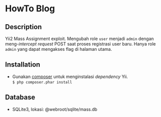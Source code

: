 # HowTo Blog
## Description
Yii2 Mass Assignment exploit. 
Mengubah role `user` menjadi `admin` dengan meng-*intercept* *request* POST saat proses registrasi user baru. Hanya role `admin` yang dapat mengakses flag di halaman utama.

## Installation
- Gunakan [composer](https://getcomposer.org/download/) untuk menginstalasi *dependency* Yii.<br/>
``$ php composer.phar install``

## Database
- SQLite3, lokasi: @webroot/sqlite/mass.db